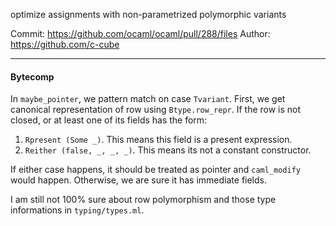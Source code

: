 optimize assignments with non-parametrized polymorphic variants

Commit: https://github.com/ocaml/ocaml/pull/288/files
Author: https://github.com/c-cube

---

#### Bytecomp

In ``maybe_pointer``, we pattern match on case ``Tvariant``.
First, we get canonical representation of row using ``Btype.row_repr``.
If the row is not closed, or at least one of its fields has the form:

1. ``Rpresent (Some _)``. This means this field is a present expression.
2. ``Reither (false, _, _, _)``. This means its not a constant constructor.

If either case happens, it should be treated as pointer and ``caml_modify``
would happen. Otherwise, we are sure it has immediate fields.

I am still not 100% sure about row polymorphism and those type informations in
``typing/types.ml``.
